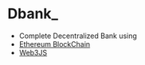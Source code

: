 # Dbank_
* Complete Decentralized Bank using 
* [Ethereum BlockChain](https://www.ethereum.org)
* [Web3JS](https://github.com/ethereum/web3.js/)
